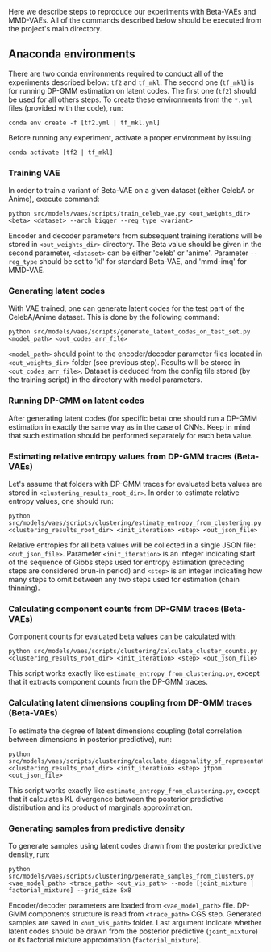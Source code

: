 Here we describe steps to reproduce our experiments with Beta-VAEs and MMD-VAEs. All of the commands described below should be executed from the project's main directory.

## Anaconda environments

There are two conda environments required to conduct all of the experiments described below: ```tf2``` and ```tf_mkl```. The second one (```tf_mkl```) is for running DP-GMM estimation on latent codes. The first one (```tf2```) should be used for all others steps. To create these environments from the ```*.yml``` files (provided with the code), run:
```
conda env create -f [tf2.yml | tf_mkl.yml]
```
Before running any experiment, activate a proper environment by issuing:
```
conda activate [tf2 | tf_mkl]
```

### Training VAE

In order to train a variant of Beta-VAE on a given dataset (either CelebA or Anime), execute command:

```
python src/models/vaes/scripts/train_celeb_vae.py <out_weights_dir> <beta> <dataset> --arch bigger --reg_type <variant>
```
Encoder and decoder parameters from subsequent training iterations will be stored in ```<out_weights_dir>``` directory. The Beta value should be given in the second parameter, ```<dataset>``` can be either 'celeb' or 'anime'. Parameter ```--reg_type``` should be set to 'kl' for standard Beta-VAE, and 'mmd-imq' for MMD-VAE.

### Generating latent codes

With VAE trained, one can generate latent codes for the test part of the CelebA/Anime dataset. This is done by the following command:

```
python src/models/vaes/scripts/generate_latent_codes_on_test_set.py <model_path> <out_codes_arr_file>
```

```<model_path>``` should point to the encoder/decoder parameter files located in ```<out_weights_dir>``` folder (see previous step). Results will be stored in ```<out_codes_arr_file>```. Dataset is deduced from the config file stored (by the training script) in the directory with model parameters.

### Running DP-GMM on latent codes

After generating latent codes (for specific beta) one should run a DP-GMM estimation in exactly the same way as in the case of CNNs.
Keep in mind that such estimation should be performed separately for each beta value.

### Estimating relative entropy values from DP-GMM traces (Beta-VAEs)

Let's assume that folders with DP-GMM traces for evaluated beta values are stored in ```<clustering_results_root_dir>```. In order to estimate relative entropy values, one should run:
```
python src/models/vaes/scripts/clustering/estimate_entropy_from_clustering.py <clustering_results_root_dir> <init_iteration> <step> <out_json_file>
```
Relative entropies for all beta values will be collected in a single JSON file: ```<out_json_file>```. Parameter ```<init_iteration>``` is an integer indicating start of the sequence of Gibbs steps used for entropy estimation (preceding steps are considered brun-in period) and ```<step>``` is an integer indicating how many steps to omit between any two steps used for estimation (chain thinning).

### Calculating component counts from DP-GMM traces (Beta-VAEs)

Component counts for evaluated beta values can be calculated with:
```
python src/models/vaes/scripts/clustering/calculate_cluster_counts.py <clustering_results_root_dir> <init_iteration> <step> <out_json_file>
```
This script works exactly like ```estimate_entropy_from_clustering.py```, except that it extracts component counts from the DP-GMM traces.

### Calculating latent dimensions coupling from DP-GMM traces (Beta-VAEs)

To estimate the degree of latent dimensions coupling (total correlation between dimensions in posterior predictive), run:
```
python src/models/vaes/scripts/clustering/calculate_diagonality_of_representation.py <clustering_results_root_dir> <init_iteration> <step> jtpom <out_json_file>
```
This script works exactly like ```estimate_entropy_from_clustering.py```, except that it calculates KL divergence between the posterior predictive distribution and its product of marginals approximation.

### Generating samples from predictive density

To generate samples using latent codes drawn from the posterior predictive density, run:
```
python src/models/vaes/scripts/clustering/generate_samples_from_clusters.py <vae_model_path> <trace_path> <out_vis_path> --mode [joint_mixture | factorial_mixture] --grid_size 8x8
```
Encoder/decoder parameters are loaded from ```<vae_model_path>``` file. DP-GMM components structure is read from ```<trace_path>``` CGS step. Generated samples are saved in ```<out_vis_path>``` folder. Last argument indicate whether latent codes should be drawn from the posterior predictive (```joint_mixture```) or its factorial mixture approximation (```factorial_mixture```).

